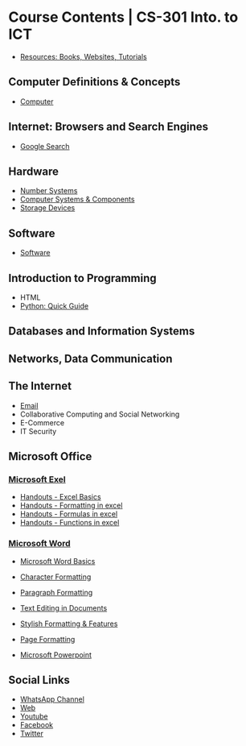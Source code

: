 # Course Contents | CS-301 Into. to ICT

- [Resources: Books, Websites, Tutorials](resources.md)

## Computer Definitions & Concepts

- [Computer](../computer-basics/docs/computer.md)

## Internet: Browsers and Search Engines

- [Google Search](../google-workspace/docs/google-search.md)

## Hardware

- [Number Systems](../computer-basics/docs/number-systems.md)
- [Computer Systems & Components](../computer-basics/docs/hardware.md)
- [Storage Devices](../computer-basics/docs/storage-devices.md)

## Software

- [Software](../computer-basics/docs/software.md)

## Introduction to Programming

- HTML
- [Python: Quick Guide](/python/docs/quick-guide.md)

## Databases and Information Systems

## Networks, Data Communication

## The Internet

- [Email](../google-workspace/docs/email.md)
- Collaborative Computing and Social Networking
- E-Commerce
- IT Security

## Microsoft Office

### [Microsoft Exel](../ms-excel/index.md)

- [Handouts - Excel Basics](../ms-excel/docs/basics.md)
- [Handouts - Formatting in excel](../ms-excel/docs/formatting.md)
- [Handouts - Formulas in excel](../ms-excel/docs/formulas.md)
- [Handouts - Functions in excel](../ms-excel/docs/functions.md)

### [Microsoft Word](../ms-word/index.md)

- [Microsoft Word Basics](../ms-word/docs/basics.md)
- [Character Formatting](../ms-word/docs/character-formatting.md)
- [Paragraph Formatting](../ms-word/docs/paragraph-formatting.md)
- [Text Editing in Documents](../ms-word/docs/stylish.md)
- [Stylish Formatting & Features](../ms-word/docs/stylish.md)
- [Page Formatting](../ms-word/docs/page-formatting.md)


- [Microsoft Powerpoint](#)

## Social Links

- [WhatsApp Channel](https://whatsapp.com/channel/0029VaC3BC160eBZZSs3CW0c)
- [Web](https://yasirbhutta.github.io/)
- [Youtube](https://www.youtube.com/yasirbhutta)
- [Facebook](https://www.facebook.com/yasirbhutta786)
- [Twitter](https://x.com/yasirbhutta)
